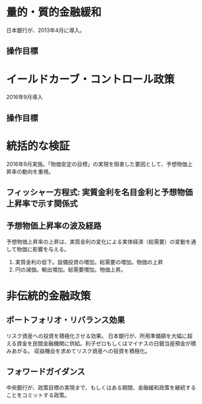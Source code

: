 # 量的・質的金融緩和

日本銀行が、2013年4月に導入。

## 操作目標

# イールドカーブ・コントロール政策

2016年9月導入

## 操作目標

# 統括的な検証

2016年9月実施。「物価安定の目標」の実現を阻害した要因として、予想物価上昇率の動向を重視。

## フィッシャー方程式: 実質金利を名目金利と予想物価上昇率で示す関係式

## 予想物価上昇率の波及経路
予想物価上昇率の上昇は、実質金利の変化による実体経済（総需要）の変動を通して物価に影響を与える。

1. 実質金利の低下。設備投資の増加。総需要の増加。物価の上昇
2. 円の減価。輸出増加。総需要増加。物価上昇。

# 非伝統的金融政策

## ポートフォリオ・リバランス効果

リスク資産への投資を積極化させる効果。
日本銀行が、所用準備額を大幅に超える資金を民間金融機関に供給。利子ゼロもしくはマイナスの日銀当座預金が積みあがる。
収益機会を求めてリスク資産への投資を積極化。

## フォワードガイダンス

中央銀行が、政策目標の実現まで、もしくはある期間、金融緩和政策を継続することをコミットする政策。
